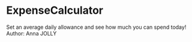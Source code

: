 # ExpenseCalculator
Set an average daily allowance and see how much you can spend today!
Author: Anna JOLLY
